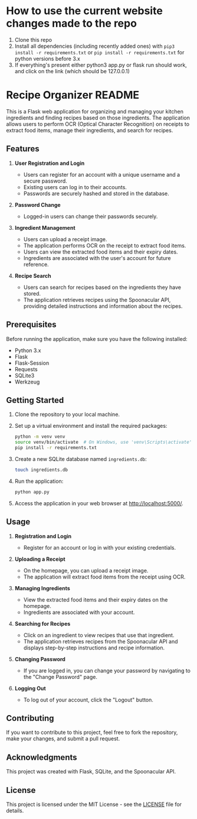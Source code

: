 # How to use the current website changes made to the repo
1. Clone this repo
2. Install all dependencies (including recently added ones) with `pip3 install -r requirements.txt` or `pip install -r requirements.txt` for python versions before 3.x
3. If everything's present either python3 app.py or flask run should work, and click on the link (which should be 127.0.0.1)

# Recipe Organizer README

This is a Flask web application for organizing and managing your kitchen ingredients and finding recipes based on those ingredients. The application allows users to perform OCR (Optical Character Recognition) on receipts to extract food items, manage their ingredients, and search for recipes.

## Features

1. **User Registration and Login**
   - Users can register for an account with a unique username and a secure password.
   - Existing users can log in to their accounts.
   - Passwords are securely hashed and stored in the database.

2. **Password Change**
   - Logged-in users can change their passwords securely.

3. **Ingredient Management**
   - Users can upload a receipt image.
   - The application performs OCR on the receipt to extract food items.
   - Users can view the extracted food items and their expiry dates.
   - Ingredients are associated with the user's account for future reference.

4. **Recipe Search**
   - Users can search for recipes based on the ingredients they have stored.
   - The application retrieves recipes using the Spoonacular API, providing detailed instructions and information about the recipes.

## Prerequisites

Before running the application, make sure you have the following installed:

- Python 3.x
- Flask
- Flask-Session
- Requests
- SQLite3
- Werkzeug

## Getting Started

1. Clone the repository to your local machine.

2. Set up a virtual environment and install the required packages:

   ```bash
   python -m venv venv
   source venv/bin/activate  # On Windows, use 'venv\Scripts\activate'
   pip install -r requirements.txt
   ```

3. Create a new SQLite database named `ingredients.db`:

   ```bash
   touch ingredients.db
   ```

4. Run the application:

   ```bash
   python app.py
   ```

5. Access the application in your web browser at [http://localhost:5000/](http://localhost:5000/).

## Usage

1. **Registration and Login**
   - Register for an account or log in with your existing credentials.

2. **Uploading a Receipt**
   - On the homepage, you can upload a receipt image.
   - The application will extract food items from the receipt using OCR.

3. **Managing Ingredients**
   - View the extracted food items and their expiry dates on the homepage.
   - Ingredients are associated with your account.

4. **Searching for Recipes**
   - Click on an ingredient to view recipes that use that ingredient.
   - The application retrieves recipes from the Spoonacular API and displays step-by-step instructions and recipe information.

5. **Changing Password**
   - If you are logged in, you can change your password by navigating to the "Change Password" page.

6. **Logging Out**
   - To log out of your account, click the "Logout" button.

## Contributing

If you want to contribute to this project, feel free to fork the repository, make your changes, and submit a pull request.

## Acknowledgments

This project was created with Flask, SQLite, and the Spoonacular API.

## License

This project is licensed under the MIT License - see the [LICENSE](LICENSE) file for details.